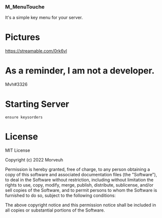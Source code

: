 ### M_MenuTouche
It's a simple key menu for your server.

# Pictures
https://streamable.com/0rk6vl

# As a reminder, I am not a developer.
Mvh#3326

# Starting Server
```
ensure keysorders
```
# License
MIT License

Copyright (c) 2022 Morveuh

Permission is hereby granted, free of charge, to any person obtaining a copy
of this software and associated documentation files (the "Software"), to deal
in the Software without restriction, including without limitation the rights
to use, copy, modify, merge, publish, distribute, sublicense, and/or sell
copies of the Software, and to permit persons to whom the Software is
furnished to do so, subject to the following conditions:

The above copyright notice and this permission notice shall be included in all
copies or substantial portions of the Software.
